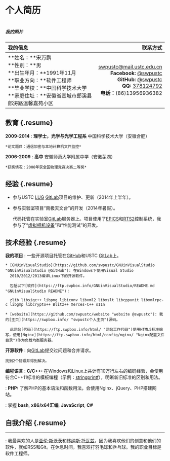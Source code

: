 个人简历
========

<div class="alignright-with-title alignright-image">
  <img src="//cdn.swpbox.info/images/photo.png?t=TIMESTAMP:BEGIN:images/photo.png:END:TIMESTAMP" alt="">
  <h5 class="title">我的照片</h5>
</div>

我的信息  |  联系方式
:-------- | --------:
**姓名：**宋万鹏<br/>**性别：**男<br/>**出生年月：**1991年11月<br/>**职业方向：**软件工程师<br/>**毕业学校：**中国科学技术大学<br/>**家庭住址：**安徽省宣城市郎溪县郎涛路温馨嘉苑小区 | <swpustc@mail.ustc.edu.cn><br/>**Facebook:** [@swpustc](https://www.facebook.com/swpustc "Facebook @swpustc")<br/>**GitHub:** [@swpustc](https://github.com/swpustc "GitHub @swpustc")<br/>**QQ:** [378124792](tencent://message/?uin=378124792&Site=resume.swpbox.info&Menu=yes "QQ @378124792")<br/>**电话：**(86)13956936382

教育 {.resume}
---------

**2009-2014**
:   **理学士，光学与光学工程系**
    中国科学技术大学（安徽合肥）

    *论文题目：通信加密与本地计算机文件监控*

**2006-2009**
:   **高中**
    安徽师范大学附属中学（安徽芜湖）

    *获奖情况：2008年获全国物理竞赛决赛二等奖*

经验 {.resume}
----

* 参与USTC [LUG](https://lug.ustc.edu.cn/wiki/ "中国科学技术大学 Linux 用户协会")
  [GitLab](https://lug.ustc.edu.cn/wiki/lug/services/gitlab "USTC GitLab")项目的维护、更新（2014年上半年）。

* 参与实验室项目“南极天文台”的开发（2014年暑假）。

  代码托管在实验室[GitLab](http://210.45.78.50:8888/dashboard/projects "实验室GitLab服务器")服务器上。项目使用了[EPICS](http://www.aps.anl.gov/epics/ "实验物理和工业控制系统")和[RTS2](http://rts2.org/ "远程望远镜系统")控制系统，我参与了“[虚拟相机设备](http://210.45.78.50:8888/swp/virtualcamera)”和“性能测试”的开发。

技术经验 {.resume}
--------

**我的项目**
:   一些开源项目托管在[GitHub](https://github.com/swpustc "GitHub @swpustc")和USTC [GitLab](https://git.ustclug.org/u/swp "USTC GitLab @swp")上。

    * [GNUinVisualStudio](https://github.com/swpustc/GNUinVisualStudio "GNUinVisualStudio @GitHub"): 在Windows下使用Visual Studio
      2010/2012/2013编译Linux下的开源软件。

      包括以下[软件](https://ftp.swpbox.info/GNUinVisualStudio/README.md "GNUinVisualStudio README")：

      zlib libsigc++ libpng libiconv libxml2 libxslt libcppunit libxmlrpc-c libgmp libcrypto++ Blitz++ Xerces-C++ s11n

    * [website](https://github.com/swpustc/website "website @swpustc"): 我的[主页](https://swpbox.info/ "swpustc个人主页")源码。

      此网站[代码](https://ftp.swpbox.info/html/ "网站工作代码")使用HTML5标准编写，使用[Nginx](https://ftp.swpbox.info/html/config/nginx/ "Nginx配置文件目录")作为负载均衡服务器。

**开源软件**
:   向[GitLab](https://github.com/gitlabhq/gitlabhq "GitHub @gitlabhq")提交过问题和合并请求。

    找到2个错误并得到解决。

**编程语言**
:   **C/C++:** 在Windows和Linux上共计有10万行左右的编码经验，会使用符合C++11标准的模板编程（示例：[stringprintf](https://ftp.swpbox.info/GNUinVisualStudio/project/.dumpImageSize/include/stringprintf.h "C++11模板函数")），明晰新旧标准的区别和用法。

:   **PHP:** 了解PHP的基本语法和函数用法，会使用Nginx、jQuery、PHP搭建网站。

:   掌握 **bash**, **x86/x64汇编**, **JavaScript**, **C#**

[ref]: https://github.com/githubuser/superlongprojectname

自我介绍 {.resume}
--------

****
:   我最喜欢的人是[亚伦·斯沃茨](//zh.wikipedia.org/zh-cn/%E4%BA%9A%E4%BC%A6%C2%B7%E6%96%AF%E6%B2%83%E8%8C%A8 "亚伦·斯沃茨 - 维基百科")和[林纳斯·托瓦兹](//zh.wikipedia.org/zh-cn/%E6%9E%97%E7%BA%B3%E6%96%AF%C2%B7%E6%89%98%E7%93%A6%E5%85%B9 "林纳斯·托瓦兹 - 维基百科")，因为我喜欢他们的创意和他们的软件，就如RSS和Git。在休息时间，我喜欢打羽毛球和乒乓球。我的职业目标是软件工程师。
